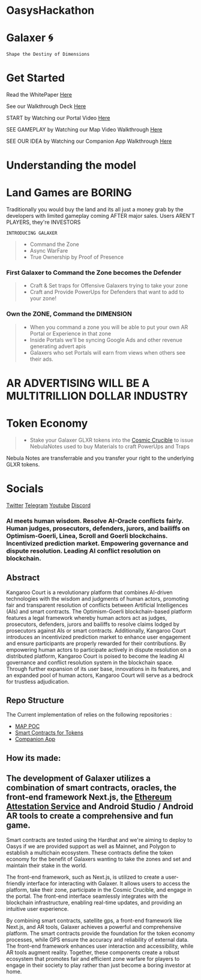 # OasysHackathon

# Galaxer 🌀 

`Shape the Destiny of Dimensions`

# Get Started

Read the WhitePaper [Here](https://nftstorage.link/ipfs/)

See our Walkthrough Deck [Here](https://nftstorage.link/ipfs/)

START by Watching our Portal Video [Here](https://youtu.be/P5Nfc1GK4D4)

SEE GAMEPLAY by Watching our Map Video Walkthrough [Here](https://youtu.be/DGpTj-6RvG8)

SEE OUR IDEA by Watching our Companion App Walkthrough [Here](https://youtube.com/shorts/Ue5ZP5VcJ7I?feature=share)


# Understanding the model 

# Land Games are BORING
Traditionally you would buy the land and its all just a money grab by the developers with limited gameplay coming AFTER major sales. 
Users AREN'T PLAYERS, they're INVESTORS

`INTRODUCING GALAXER`
> - Command the Zone
> - Async WarFare
> - True Ownership by Proof of Presence 

### First Galaxer to Command the Zone becomes the Defender 
> - Craft & Set traps for Offensive Galaxers trying to take your zone
> - Craft and Provide PowerUps for Defenders that want to add to your zone!

### Own the ZONE, Command the DIMENSION
> - When you command a zone you will be able to put your own AR Portal or Experience in that zone
> - Inside Portals we'll be syncing Google Ads and other revenue generating advert apis
> - Galaxers who set Portals will earn from views when others see their ads. 

# AR ADVERTISING WILL BE A MULTITRILLION DOLLAR INDUSTRY

# Token Economy 
> - Stake your Galaxer GLXR tokens into the [Cosmic Crucible](https://github.com/GalaxerGames/claim/blob/tests/contracts/CosmicCrucible.sol) to issue NebulaNotes used to buy Materials to craft PowerUps and Traps

Nebula Notes are transferrable and you transfer your right to the underlying GLXR tokens. 


# Socials 
   [Twitter](https://twitter.com/galaxer_glxr)
   [Telegram](https://t.me/galaxer_glxr)
   [Youtube](https://www.youtube.com/galaxer-glxr)
   [Discord](https://discord.gg/rYWQgAtU)
    
### AI meets human wisdom. Resolve AI-Oracle conflicts fairly. Human judges, prosecutors, defenders, jurors, and bailiffs on Optimism-Goerli, Linea, Scroll and Goerli blockchains. Incentivized prediction market. Empowering governance and dispute resolution. Leading AI conflict resolution on blockchain. 
 
## Abstract
Kangaroo Court is a revolutionary platform that combines AI-driven technologies with the wisdom and judgments of human actors, promoting fair and transparent resolution of conflicts between Artificial Intelligences (AIs) and smart contracts. The Optimism-Goerli blockchain-based platform features a legal framework whereby human actors act as judges, prosecutors, defenders, jurors and bailiffs to resolve claims lodged by prosecutors against AIs or smart contracts. Additionally, Kangaroo Court introduces an incentivized prediction market to enhance user engagement and ensure participants are properly rewarded for their contributions. By empowering human actors to participate actively in dispute resolution on a distributed platform, Kangaroo Court is poised to become the leading AI governance and conflict resolution system in the blockchain space. Through further expansion of its user base, innovations in its features, and an expanded pool of human actors, Kangaroo Court will serve as a bedrock for trustless adjudication.

## Repo Structure
The Current implementation of <Kangaroo Court> relies on the following repositories : 
- [MAP POC](https://github.com/GalaxerGames/galaxer-hub)
- [Smart Contracts for Tokens](https://github.com/GalaxerGames/claim/tree/tests/contracts)
- [Companion App](https://github.com/GalaxerGames/mobile)
    

## How its made: 

## The development of Galaxer utilizes a combination of smart contracts, oracles, the front-end framework Next.js, the [Ethereum Attestation Service](https://attest.sh) and Android Studio / Android AR tools to create a comprehensive and fun game.

Smart contracts are tested using the Hardhat and we're aiming to deploy to Oasys if we are provided support as well as Mainnet, and Polygon to establish a multichain ecosystem. These contracts define the token economy for the benefit of Galaxers wanting to take the zones and set and maintain their stake in the world.

The front-end framework, such as Next.js, is utilized to create a user-friendly interface for interacting with Galaxer. It allows users to access the platform, take their zone, participate in the Cosmic Crucible, and engage in the portal. The front-end interface seamlessly integrates with the blockchain infrastructure, enabling real-time updates, and providing an intuitive user experience.


By combining smart contracts, satellite gps, a front-end framework like Next.js, and AR tools, Galaxer achieves a powerful and comprehensive platform. The smart contracts provide the foundation for the token economy processes, while GPS ensure the accuracy and reliability of external data. The front-end framework enhances user interaction and accessibility, while AR tools augment reality. Together, these components create a robust ecosystem that promotes fair and efficient zone warfare for players to engage in their society to play rather than just become a boring investor at home. 
